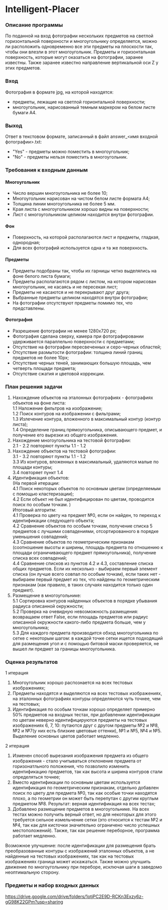 # Intelligent-Placer
 
### Описание программы 
По поданной на вход фотографии нескольких предметов на светлой горизонтальной поверхности и многоугольнику определяется, можно ли расположить одновременно все эти предметы на плоскости так, чтобы они влезли в этот многоугольник. Предметы и горизонтальная поверхность, которые могут оказаться на фотографии, заранее известны. Также заранее известно направление вертикальной оси Z у этих предметов.

### Вход 
Фотография в формате jpg, на которой находятся:
  + предметы, лежащие на светлой горионтальной поверхности;
  + многоугольник, нарисованный темным маркером на белом листе бумаги А4.

### Выход 
Ответ в текстовом формате, записанный в файл answer_<имя входной фотографии>.txt:
  + "Yes" - предметы можно поместить в многоугольник;
  + "No" - предметы нельзя поместить в многоугольник.

### Требования к входным данным 
 #### Многоугольник
  + Число вершин многоугольника не более 10;
  + Многоугольник нарисован на чистом белом листе формата А4;
  + Толщина линии многоугольника не более 5 мм.
  + Края листа с многоугольником хорошо видны на поверхности;
  + Лист с многоугольником целиком находится внутри фотографии.
 #### Фон
  + Поверхность, на которой располагаются лист и предметы, гладкая, однородная;
  + Для всех фотографий используется одна и та же поверхность.
 #### Предметы
  + Предметы подобраны так, чтобы их гарницы четко выделялись на фоне белого листа бумаги;
  + Предметы располагаются рядом с листом, на котором нарисован многоугольник, не касаясь и не пересекая лист;
  + Предметы не касаются и не перекрывают друг друга;
  + Выбранные предметы целиком находятся внутри фотографии;
  + На фотографии отсутствуют предметы помимо тех, что представлены.
 #### Фотография
  + Разрешение фотографии не менее 1280x720 px;
  + Фотография сделана сверху, камера при фотографировании удерживается параллельно поверхности с предметами;
  + Отсутствие на фотографии пересвеченных и серо-черных областей;
  + Отсутствие размытости фотографии: толщина линий границ предметов не более 10px;
  + Отсутствие черных теней, занимающих большую площадь, чем четверть площади предмета;
  + Отсутствие сжатия и цветовой коррекции.


### План решения задачи
1. Нахождение объектов на эталонных фотографиях - фотографиях объектов на фоне листа:  
  1.1 Наложение фильтров на изображение;  
  1.2 Поиск контуров на изображении с фильтрами;  
  1.3 Излечение контура, вложенного в максимальный контур (контур листа);  
  1.4 Определение границ прямоугольника, описывающего предмет, и получение его вырезки из общего изображения.  
2. Нахождение многоугольника на тестовой фотографии:  
  2.1 - 2.2 повторяют пункты 1.1 - 1.2  
3. Нахождение объектов на тестовой фотографии:  
  3.1 - 3.2 повторяют пункты 1.1 - 1.2  
  3.3 Из контуров, вложенных в максимальный, удаляются малые по площади контуры;  
  3.4 повторяет пункт 1.4 
4. Идентификация объектов:  
  (На первой итерации:    
  4.1 Поиск некоторых объектов по основным цветам (определяемым с помощью кластеризации);  
  4.2 Если объект не был идентифицирован по цветам, проводится поиск по особым точкам.  )  
  Итоговый алгоритм:  
  4.1 Проверка по цвету на предмет №0, если он найден, то переход к идентификации следующего объекта;  
  4.2 Сравнение объектов по особым точкам, получение списка 5 предметов с лучшими совпадениями, отсортированного в порядке уменьшения совпадений;  
  4.3 Сравнение объектов по геометрическим признакам (соотношение высоты и ширины, площадь предмета по отношению к площади ограничивающего предмет прямоугольника), получение списка всех совпадений;  
  4.4 Сравнение списков из пунктов 4.2 и 4.3, составление списка общих предметов. Если их несколько - выбираем первый элемент списка (он лучше всего совпал по особым точкам), если таких нет - выбираем первый предмет из тех, что найдены по геометрическим признакам (как правило, в таких случаях находится только один предмет).  
5. Размещение в многоугольнике:  
  5.1 Сортировка контуров найденных объектов в порядке убывания радиуса описанной окружности;  
  5.2 Проверка на очевидную невозможность размещения: возвращаем ответ False, если площадь предметов или радиус описанной окружности какого-либо предмета больше, чем у многоугольника;  
  5.3 Для каждого предмета производится обход многоугольника по сетке с некоторым шагом: в каждой точке сетки ищется подходящий для размещения угол и с помощью битовой маски проверяется, не вышел ли предмет за границы многоугольника.  


### Оценка результатов
1 итерация  
  1. Многоугольник хорошо распознается на всех тестовых изображениях;  
  2. Предметы находятся и выделяются на всех тестовых изображениях, на эталонных фотографиях контуры определяются чуть точнее, чем на тестовых;  
  3. Идентификация по особым точкам хорошо определяет примерно 50% предметов на входных тестах, при добавлении идентификации по цветам неверно идентифицируются предметы на тестовых изображениях 6, 7, 10: путаются друг с другом предметы №2 и №8, №2 и №7(у них есть близкие цветовые оттенки), №1 и №5, №4 и №5. Выделение основных цветов работает медленно.  

2 итерация  
  1. Изменен способ вырезания изображения предмета из общего изображения - стало учитываться отклонение предмета от горизонатльного положения, что позволило изменить идентификацию предметов, так как высота и ширина контуров стали определяться точнее;  
  2. Вместо идентификации по основным цветам используется идентификация по геометрическим признакам, отдельно добавлен поиск по цвету для предмета №0, так как особые точки находятся плохо, а по геометрии он может быть перепутан с другим круглым предметом №8. Результат: верная идентификация на всех тестах;  
  3. Добавлено размещение предметов в многоугольнике. На всех тестах можно получить верный ответ, но для некоторых для этого требуется сильное измельчение сетки (это относится к тестам №2 и №4, так как для  кисточки значительно ограничено число успешных местоположений). Также, так как решение переборное, программа работает медленно.  

  Возможное улучшение: после идентификации для размещения брать преобразованные контуры с изображений эталонных объектов, а не найденные на тестовых изображениях, так как на тестовых изображениях граница может искажаться. Также можно улучшить движение по многоугольнику при переборе, исключая шаги в заведомо неоптимальную сторону.  

### Предметы и набор входных данных 
https://drive.google.com/drive/folders/1otjPC2E9D-RCKn3Exzy6z-gG98K22GPm?usp=sharing


